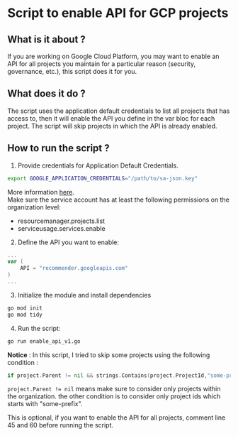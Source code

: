 # Script to enable API for GCP projects

## What is it about ?
If you are working on Google Cloud Platform, you may want to enable an API for all projects you maintain for a particular reason (security, governance, etc.), this script does it for you.

## What does it do ?
The script uses the application default credentials to list all projects that has access to, then it will enable the API you define in the var bloc for each project. The script will skip projects in which the API is already enabled.

## How to run the script ?
1. Provide credentials for Application Default Credentials.
```bash
export GOOGLE_APPLICATION_CREDENTIALS="/path/to/sa-json.key"
```
More information [here](https://cloud.google.com/docs/authentication/provide-credentials-adc).  
Make sure the service account has at least the following permissions on the organization level:
  - resourcemanager.projects.list
  - serviceusage.services.enable


2. Define the API you want to enable:
```go
...
var (
    API = "recommender.googleapis.com"
)
...
```

3. Initialize the module and install dependencies
```bash
go mod init
go mod tidy
```

4. Run the script:
```bash
go run enable_api_v1.go
```

**Notice** : In this script, I tried to skip some projects using the following condition :
```go
if project.Parent != nil && strings.Contains(project.ProjectId,"some-prefix")
```
`project.Parent != nil` means make sure to consider only projects within the organization.
the other condition is to consider only project ids which starts with "some-prefix".

This is optional, if you want to enable the API for all projects, comment line 45 and 60 before running the script.
